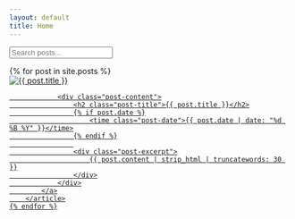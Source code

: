 ```yaml
---
layout: default
title: Home
---
```

<div class="search-container">
  <input type="text" id="search-input" placeholder="Search posts..." class="search-input">
  <ul id="results-container" class="search-results"></ul>
</div>

<script src="https://unpkg.com/simple-jekyll-search@latest/dest/simple-jekyll-search.min.js"></script>
<script>
  SimpleJekyllSearch({
    searchInput: document.getElementById('search-input'),
    resultsContainer: document.getElementById('results-container'),
    json: '/search.json',
    searchResultTemplate: '<li><a href="{url}" class="search-result-item"><h3>{title}</h3><p>{excerpt}</p><time>{date}</time></a></li>',
    noResultsText: '<li class="no-results">No results found</li>',
    limit: 10,
    fuzzy: false,
    exclude: ['url']
  })
</script>
<div class="posts-grid">
    {% for post in site.posts %}
        <article class="post-card">
            <a href="{{ post.url | relative_url }}" class="post-link">
                <div class="post-image">
                    <img src="{{ post.header_image | relative_url }}" alt="{{ post.title }}" loading="lazy">
                </div>
                
                <div class="post-content">
                    <h2 class="post-title">{{ post.title }}</h2>
                    {% if post.date %}
                        <time class="post-date">{{ post.date | date: "%d %B %Y" }}</time>
                    {% endif %}
                    
                    <div class="post-excerpt">
                        {{ post.content | strip_html | truncatewords: 30 }}
                    </div>
                </div>
            </a>
        </article>
    {% endfor %}
</div>
